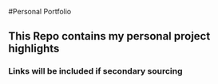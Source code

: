 #Personal Portfolio
## This Repo contains my personal project highlights
### Links will be included if secondary sourcing


